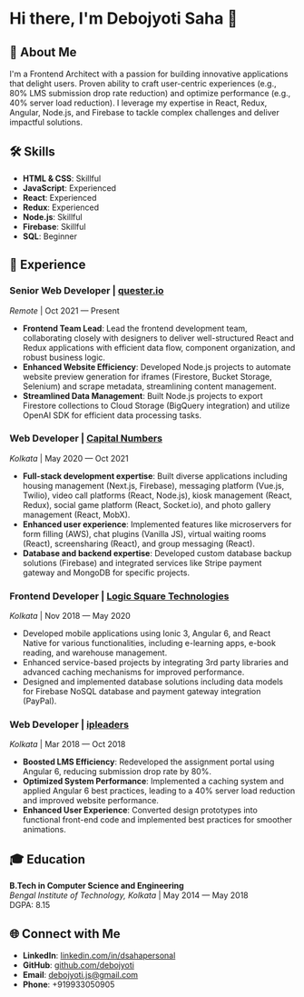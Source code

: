# Hi there, I'm Debojyoti Saha 👋

## 🚀 About Me

I'm a Frontend Architect with a passion for building innovative applications that delight users. Proven ability to craft user-centric experiences (e.g., 80% LMS submission drop rate reduction) and optimize performance (e.g., 40% server load reduction). I leverage my expertise in React, Redux, Angular, Node.js, and Firebase to tackle complex challenges and deliver impactful solutions.

## 🛠 Skills

- **HTML & CSS**: Skillful
- **JavaScript**: Experienced
- **React**: Experienced
- **Redux**: Experienced
- **Node.js**: Skillful
- **Firebase**: Skillful
- **SQL**: Beginner

## 💼 Experience

### Senior Web Developer | [quester.io](https://www.quester.io)
_Remote_ | Oct 2021 — Present

- **Frontend Team Lead**: Lead the frontend development team, collaborating closely with designers to deliver well-structured React and Redux applications with efficient data flow, component organization, and robust business logic.
- **Enhanced Website Efficiency**: Developed Node.js projects to automate website preview generation for iframes (Firestore, Bucket Storage, Selenium) and scrape metadata, streamlining content management.
- **Streamlined Data Management**: Built Node.js projects to export Firestore collections to Cloud Storage (BigQuery integration) and utilize OpenAI SDK for efficient data processing tasks.

### Web Developer | [Capital Numbers](https://www.capitalnumbers.com)
_Kolkata_ | May 2020 — Oct 2021

- **Full-stack development expertise**: Built diverse applications including housing management (Next.js, Firebase), messaging platform (Vue.js, Twilio), video call platforms (React, Node.js), kiosk management (React, Redux), social game platform (React, Socket.io), and photo gallery management (React, MobX).
- **Enhanced user experience**: Implemented features like microservers for form filling (AWS), chat plugins (Vanilla JS), virtual waiting rooms (React), screensharing (React), and group messaging (React).
- **Database and backend expertise**: Developed custom database backup solutions (Firebase) and integrated services like Stripe payment gateway and MongoDB for specific projects.

### Frontend Developer | [Logic Square Technologies](https://www.logicsquaretech.com)
_Kolkata_ | Nov 2018 — May 2020

- Developed mobile applications using Ionic 3, Angular 6, and React Native for various functionalities, including e-learning apps, e-book reading, and warehouse management.
- Enhanced service-based projects by integrating 3rd party libraries and advanced caching mechanisms for improved performance.
- Designed and implemented database solutions including data models for Firebase NoSQL database and payment gateway integration (PayPal).

### Web Developer | [ipleaders](https://www.ipleaders.in)
_Kolkata_ | Mar 2018 — Oct 2018

- **Boosted LMS Efficiency**: Redeveloped the assignment portal using Angular 6, reducing submission drop rate by 80%.
- **Optimized System Performance**: Implemented a caching system and applied Angular 6 best practices, leading to a 40% server load reduction and improved website performance.
- **Enhanced User Experience**: Converted design prototypes into functional front-end code and implemented best practices for smoother animations.

## 🎓 Education

**B.Tech in Computer Science and Engineering**  
_Bengal Institute of Technology, Kolkata_ | May 2014 — May 2018  
DGPA: 8.15

## 🌐 Connect with Me

- **LinkedIn**: [linkedin.com/in/dsahapersonal](https://linkedin.com/in/dsahapersonal)
- **GitHub**: [github.com/debojyoti](https://github.com/debojyoti)
- **Email**: debojyoti.js@gmail.com
- **Phone**: +919933050905
